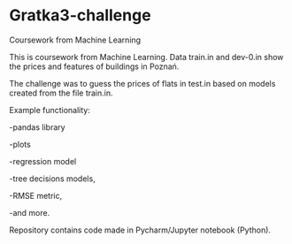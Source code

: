 # Gratka3-challenge
Coursework from Machine Learning

This is coursework from Machine Learning. Data train.in and dev-0.in show the prices and features of buildings in Poznań.

The challenge was to guess the prices of flats in test.in based on models created from the file train.in.

Example functionality:

-pandas library

-plots

-regression model

-tree decisions models,

-RMSE metric,

-and more.

Repository contains code made in Pycharm/Jupyter notebook (Python).
